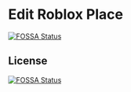 # Edit Roblox Place
[![FOSSA Status](https://app.fossa.com/api/projects/git%2Bgithub.com%2FLundstrong%2FEdit-Roblox-Place.svg?type=shield)](https://app.fossa.com/projects/git%2Bgithub.com%2FLundstrong%2FEdit-Roblox-Place?ref=badge_shield)

 


## License
[![FOSSA Status](https://app.fossa.com/api/projects/git%2Bgithub.com%2FLundstrong%2FEdit-Roblox-Place.svg?type=large)](https://app.fossa.com/projects/git%2Bgithub.com%2FLundstrong%2FEdit-Roblox-Place?ref=badge_large)